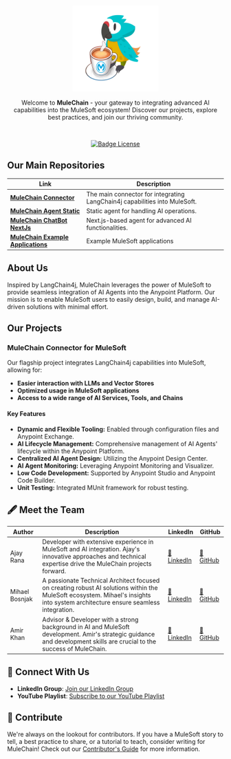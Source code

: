 <div align = center>

<img src="https://github.com/MuleChain-Project/.github/blob/main/profile/assets/mulechain_logo.png" width="200" height="200" alt="banner">

Welcome to **MuleChain** - your gateway to integrating advanced AI capabilities into the MuleSoft ecosystem! Discover our projects, explore best practices, and join our thriving community.

<br>

[![Badge License]][License]

</div>

## Our Main Repositories

| Link | Description |
|------------|-------------|
| **[MuleChain Connector](https://github.com/mulechain/MuleChain-Connector)** | The main connector for integrating LangChain4j capabilities into MuleSoft. |
| **[MuleChain Agent Static](https://github.com/mulechain/MuleChain-Agent-Static)** | Static agent for handling AI operations. |
| **[MuleChain ChatBot NextJs](https://github.com/MuleChain-Project/mulechain-chatbot)** | Next.js-based agent for advanced AI functionalities. |
| **[MuleChain Example Applications](https://github.com/MuleChain-Project/example-mule-apps)** | Example MuleSoft applications |

## About Us

Inspired by LangChain4j, MuleChain leverages the power of MuleSoft to provide seamless integration of AI Agents into the Anypoint Platform. Our mission is to enable MuleSoft users to easily design, build, and manage AI-driven solutions with minimal effort.

## Our Projects

### MuleChain Connector for MuleSoft

Our flagship project integrates LangChain4j capabilities into MuleSoft, allowing for:

- **Easier interaction with LLMs and Vector Stores**
- **Optimized usage in MuleSoft applications**
- **Access to a wide range of AI Services, Tools, and Chains**

#### Key Features

- **Dynamic and Flexible Tooling:** Enabled through configuration files and Anypoint Exchange.
- **AI Lifecycle Management:** Comprehensive management of AI Agents' lifecycle within the Anypoint Platform.
- **Centralized AI Agent Design:** Utilizing the Anypoint Design Center.
- **AI Agent Monitoring:** Leveraging Anypoint Monitoring and Visualizer.
- **Low Code Development:** Supported by Anypoint Studio and Anypoint Code Builder.
- **Unit Testing:** Integrated MUnit framework for robust testing.

## 🖋 Meet the Team

| Author         | Description                                                                                                                                                                     | LinkedIn                                              | GitHub                                   |
| -------------- | ------------------------------------------------------------------------------------------------------------------------------------------------------------------------------- | ----------------------------------------------------- | ---------------------------------------- |
| Ajay Rana      | Developer with extensive experience in MuleSoft and AI integration. Ajay's innovative approaches and technical expertise drive the MuleChain projects forward.                  | [🔗 LinkedIn](https://www.linkedin.com/in/ajayrana)   | [🔗 GitHub](https://github.com/ajayrana) |
| Mihael Bosnjak | A passionate Technical Architect focused on creating robust AI solutions within the MuleSoft ecosystem. Mihael's insights into system architecture ensure seamless integration. | [🔗 LinkedIn](https://www.linkedin.com/in/mihaelbos/) | [🔗 GitHub](https://github.com/mboss37)  |
| Amir Khan      | Advisor & Developer with a strong background in AI and MuleSoft development. Amir's strategic guidance and development skills are crucial to the success of MuleChain.          | [🔗 LinkedIn](https://www.linkedin.com/in/amirkhan)   | [🔗 GitHub](https://github.com/amirkhan) |

## 🤝 Connect With Us

- **LinkedIn Group**: [Join our LinkedIn Group](https://lnkd.in/gW3eZrbF)
- **YouTube Playlist**: [Subscribe to our YouTube Playlist](https://lnkd.in/eYs3MZZz)

## 🤖 Contribute

We're always on the lookout for contributors. If you have a MuleSoft story to tell, a best practice to share, or a tutorial to teach, consider writing for MuleChain! Check out our [Contributor's Guide](#) for more information.

<!----------------------------------{ Links }--------------------------------->


[Install]: https://github.com/amirkhan-ak-sf/langchain4mule/tree/master
[AgentStatic]: https://github.com/amirkhan-ak-sf/mulechain-agent
[AgentNextJs]: https://github.com/mboss37/mulechain-agent
[License]: LICENSE

<!----------------------------------{ Badges }--------------------------------->

[Badge License]: https://img.shields.io/github/license/MuleChain-Project/.github
